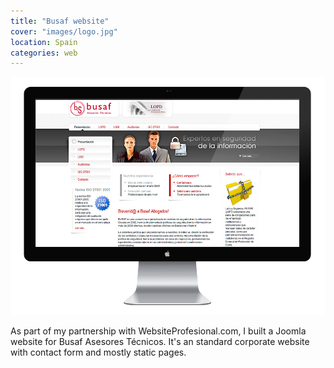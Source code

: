 ```yaml
---
title: "Busaf website"
cover: "images/logo.jpg"
location: Spain
categories: web
---
```


![](./images/1.jpg)

As part of my partnership with WebsiteProfesional.com, I built a Joomla website for Busaf Asesores Técnicos. It's an standard corporate website with contact form and mostly static pages.
